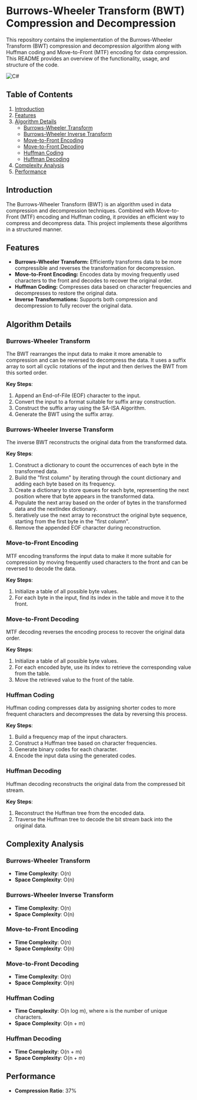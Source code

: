 
# Burrows-Wheeler Transform (BWT) Compression and Decompression

This repository contains the implementation of the Burrows-Wheeler Transform (BWT) compression and decompression algorithm along with Huffman coding and Move-to-Front (MTF) encoding for data compression. This README provides an overview of the functionality, usage, and structure of the code.

![C#](https://img.shields.io/badge/c%23-%23239120.svg?style=for-the-badge&logo=csharp&logoColor=white)
## Table of Contents
1. [Introduction](#introduction)
2. [Features](#features)
5. [Algorithm Details](#algorithm-details)
   - [Burrows-Wheeler Transform](#burrows-wheeler-transform)
   - [Burrows-Wheeler Inverse Transform](#burrows-wheeler-inverse-transform)
   - [Move-to-Front Encoding](#move-to-front-encoding)
   - [Move-to-Front Decoding](#move-to-front-decoding)
   - [Huffman Coding](#huffman-coding)
   - [Huffman Decoding](#huffman-decoding)
6. [Complexity Analysis](#complexity-analysis)
7. [Performance](#performance)

## Introduction
The Burrows-Wheeler Transform (BWT) is an algorithm used in data compression and decompression techniques. Combined with Move-to-Front (MTF) encoding and Huffman coding, it provides an efficient way to compress and decompress data. This project implements these algorithms in a structured manner.

## Features
- **Burrows-Wheeler Transform:** Efficiently transforms data to be more compressible and reverses the transformation for decompression.
- **Move-to-Front Encoding:** Encodes data by moving frequently used characters to the front and decodes to recover the original order.
- **Huffman Coding:** Compresses data based on character frequencies and decompresses to restore the original data.
- **Inverse Transformations:** Supports both compression and decompression to fully recover the original data.

## Algorithm Details

### Burrows-Wheeler Transform

The BWT rearranges the input data to make it more amenable to compression and can be reversed to decompress the data. It uses a suffix array to sort all cyclic rotations of the input and then derives the BWT from this sorted order.

**Key Steps**:

1.  Append an End-of-File (EOF) character to the input.
2.  Convert the input to a format suitable for suffix array construction.
3.  Construct the suffix array using the SA-ISA Algorithm.
4.  Generate the BWT using the suffix array.

### Burrows-Wheeler Inverse Transform
The inverse BWT reconstructs the original data from the transformed data.

**Key Steps**:

1.  Construct a dictionary to count the occurrences of each byte in the transformed data.
2.  Build the "first column" by iterating through the count dictionary and adding each byte based on its frequency.
3.  Create a dictionary to store queues for each byte, representing the next position where that byte appears in the transformed data.
4.  Populate the next array based on the order of bytes in the transformed data and the nextIndex dictionary.
5.  Iteratively use the next array to reconstruct the original byte sequence, starting from the first byte in the "first column".
6.  Remove the appended EOF character during reconstruction.

### Move-to-Front Encoding

MTF encoding transforms the input data to make it more suitable for compression by moving frequently used characters to the front and can be reversed to decode the data.

**Key Steps**:

1.  Initialize a table of all possible byte values.
2.  For each byte in the input, find its index in the table and move it to the front.

### Move-to-Front Decoding

MTF decoding reverses the encoding process to recover the original data order.

**Key Steps**:

1.  Initialize a table of all possible byte values.
2.  For each encoded byte, use its index to retrieve the corresponding value from the table.
3.  Move the retrieved value to the front of the table.

### Huffman Coding

Huffman coding compresses data by assigning shorter codes to more frequent characters and decompresses the data by reversing this process.

**Key Steps**:

1.  Build a frequency map of the input characters.
2.  Construct a Huffman tree based on character frequencies.
3.  Generate binary codes for each character.
4.  Encode the input data using the generated codes.

### Huffman Decoding

Huffman decoding reconstructs the original data from the compressed bit stream.

**Key Steps**:

1.  Reconstruct the Huffman tree from the encoded data.
2.  Traverse the Huffman tree to decode the bit stream back into the original data.

## Complexity Analysis

### Burrows-Wheeler Transform

-   **Time Complexity**: O(n)
-   **Space Complexity**: O(n)

### Burrows-Wheeler Inverse Transform

-   **Time Complexity**: O(n)
-   **Space Complexity**: O(n)

### Move-to-Front Encoding

-   **Time Complexity**: O(n)
-   **Space Complexity**: O(n)

### Move-to-Front Decoding

-   **Time Complexity**: O(n)
-   **Space Complexity**: O(n)

### Huffman Coding

-   **Time Complexity**: O(n log m), where `m` is the number of unique characters.
-   **Space Complexity**: O(n + m)

### Huffman Decoding

-   **Time Complexity**: O(n + m)
-   **Space Complexity**: O(n + m)

## Performance

-   **Compression Ratio**: 37%
